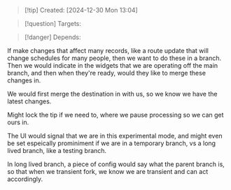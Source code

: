 
>[!tip] Created: [2024-12-30 Mon 13:04]

>[!question] Targets: 

>[!danger] Depends: 

If make changes that affect many records, like a route update that will change schedules for many people, then we want to do these in a branch.  Then we would indicate in the widgets that we are operating off the main branch, and then when they're ready, would they like to merge these changes in.

We would first merge the destination in with us, so we know we have the latest changes.

Might lock the tip if we need to, where we pause processing so we can get ours in.

The UI would signal that we are in this experimental mode, and might even be set espeically prominiment if we are in a temporary branch, vs a long lived branch, like a testing branch.

In long lived branch, a piece of config would say what the parent branch is, so that when we transient fork, we know we are transient and can act accordingly.